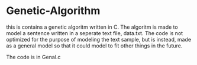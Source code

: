 # Genetic-Algorithm
this is contains a  genetic algoritm written in C.
The algoritm is made to model a sentence written in a seperate text file, data.txt.
The code is not optimized for the purpose of modeling the text sample, but is instead, made as a general model so that it could model to fit other things in the future.

The code is in Genal.c
